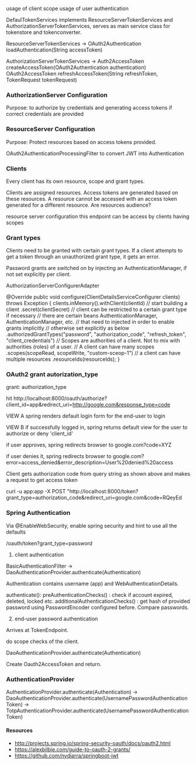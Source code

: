 usage of client scope
usage of user authentication

DefaulTokenServices implements ResourceServerTokenServices and AuthorizationServerTokenServices, serves as main service class for tokenstore and tokenconverter.
    
ResourceServerTokenServices ->
	OAuth2Authentication loadAuthentication(String accessToken) 
    
AuthorizationServerTokenServices -> 
	Auth2AccessToken createAccessToken(OAuth2Authentication authentication)
	OAuth2AccessToken refreshAccessToken(String refreshToken, TokenRequest tokenRequest)

### AuthorizationServer Configuration

Purpose: to authorize by credentials and generating access tokens if correct credentials are provided

### ResourceServer Configuration

Purpose: Protect resources based on access tokens provided.

OAuth2AuthenticationProcessingFilter to convert JWT into Authentication

### Clients

Every client has its own resource, scope and grant types.

Clients are assigned resources. Access tokens are generated based on these resources. A resource cannot be accessed
with an access token generated for a different resource. Are resources audience?

resource server configuration
this endpoint can be access by clients having scopes

### Grant types

Clients need to be granted with certain grant types. If a client attempts to get a token through an unauthorized grant type, it gets an error. 

Password grants are switched on by injecting an AuthenticationManager, if not set explicitly per client.

AuthorizationServerConfigurerAdapter

 @Override
    public void configure(ClientDetailsServiceConfigurer clients) throws Exception {
        clients.inMemory().withClient(clientId) // start building a client
            .secret(clientSecret)
            // client can be restricted to a certain grant type if necessary
            // there are certain beans AuthenticationManager, AuthenticationManager, etc.
            // that need to injected in order to enable grants implicitly
            // otherwise set explicitly as below
            .authorizedGrantTypes("password", "authorization_code", "refresh_token", "client_credentials")
            // Scopes are authorities of a client. Not to mix with authorities (roles) of a user.
            // A client can have many scopes
            .scopes(scopeRead, scopeWrite, "custom-sceop-1")
            // a client can have multiple resources
            .resourceIds(resourceIds);
    }
    

### OAuth2 grant autorization_type

grant: authorization_type

hit http://localhost:8000/oauth/authorize?client_id=app&redirect_uri=http://google.com&response_type=code

VIEW A
spring renders default login form for the end-user to login

VIEW B
if successfully logged in, spring returns default view for the user to authorize or deny 'client_id'

if user approves, spring redirects browser to google.com?code=XYZ

if user denies it, spring redirects browser to google.com?error=access_denied&error_description=User%20denied%20access

Client gets authorization code from query string as shown above and makes a request to get access token

curl -u app:app -X POST "http://localhost:8000/token?grant_type=authorization_code&redirect_uri=google.com&code=RQeyEd


### Spring Authentication

Via @EnableWebSecurity, enable spring security and hint to use all the defaults

/oauth/token?grant_type=password

1. client authentication

  BasicAuthenticationFilter -> DaoAuthenticationProvider.authenticate(Authentication)

  Authentication contains username (app) and WebAuthenticationDetails.

  authenticate():
	preAuthenticationChecks() : check if account expired, deleted, locked etc.
	additionalAuthenticationChecks() : get hash of provided password using PasswordEncoder configured before. Compare passwords.
	
2. end-user password authentication

  Arrives at TokenEndpoint.

  do scope checks of the client.

  DaoAuthenticationProvider.authenticate(Authentication)

  Create Oauth2AccessToken and return.

### AuthenticationProvider 

AuthenticationProvider.authenticate(Authentication)
	-> DaoAuthenticationProvider.authenticate(UsernamePasswordAuthenticationToken)
		-> TotpAuthenticationProvider.authenticate(UsernamePasswordAuthenticationToken)
		
#### Resources

* http://projects.spring.io/spring-security-oauth/docs/oauth2.html
* https://alexbilbie.com/guide-to-oauth-2-grants/
* https://github.com/nydiarra/springboot-jwt